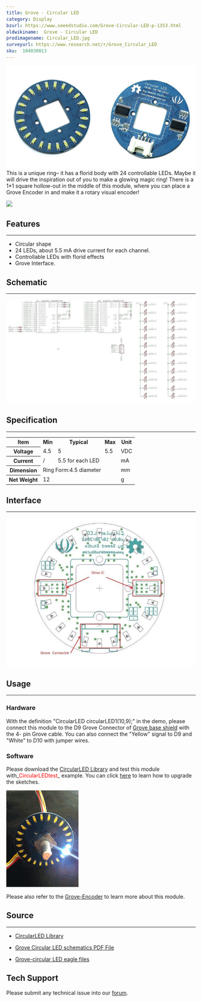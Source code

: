 ```yaml
---
title: Grove - Circular LED
category: Display
bzurl: https://www.seeedstudio.com/Grove-Circular-LED-p-1353.html
oldwikiname:  Grove - Circular LED
prodimagename: Circular_LED.jpg
surveyurl: https://www.research.net/r/Grove_Circular_LED
sku:  104030013
---
```

![](https://github.com/SeeedDocument/Grove-Circular_LED/raw/master/img/Circular_LED.jpg)
This is a unique ring– it has a florid body with 24 controllable LEDs. Maybe it will drive the inspiration out of you to make a glowing magic ring! There is a 1*1 square hollow-out in the middle of this module, where you can place a Grove Encoder in and make it a rotary visual encoder!

[![](https://github.com/SeeedDocument/Seeed-WiKi/raw/master/docs/images/300px-Get_One_Now_Banner-ragular.png)](https://www.seeedstudio.com/Grove-Circular-LED-p-1353.html)

##   Features
---
*   Circular shape
*   24 LEDs, about 5.5 mA drive current for each channel.
*   Controllable LEDs with florid effects
*   Grove Interface.

##   Schematic
---
![](https://github.com/SeeedDocument/Grove-Circular_LED/raw/master/img/Circular_LED_schmatic.jpg)

##   Specification
---
<table  cellspacing="0" width="80%">
<tr>
<th scope="col"> Item
</th>
<th scope="col"> Min
</th>
<th scope="col"> Typical
</th>
<th scope="col"> Max
</th>
<th scope="col"> Unit
</th></tr>
<tr>
<th scope="row"> Voltage
</th>
<td> 4.5
</td>
<td> 5
</td>
<td> 5.5
</td>
<td> VDC
</td></tr>
<tr>
<th scope="row"> Current
</th>
<td> /
</td>
<td> 5.5 for each LED
</td>
<td>
</td>
<td> mA
</td></tr>
<tr>
<th scope="row"> Dimension
</th>
<td colspan="3"> Ring Form:4.5 diameter
</td>
<td> mm
</td></tr>
<tr>
<th scope="row"> Net Weight
</th>
<td colspan="3"> 12
</td>
<td> g
</td></tr></table>

##   Interface
---
![](https://github.com/SeeedDocument/Grove-Circular_LED/raw/master/img/Circular_LED_Interface.jpg)

##   Usage
---
###   Hardware

With the definition "CircularLED circularLED1(10,9);" in the demo, please connect this module to the D9 Grove Connector of [Grove base shield](/Base_Shield_V2) with the 4- pin Grove cable. You can also connect the "Yellow" signal to D9 and "White" to D10 with jumper wires.

###   Software

Please download the [CircularLED Library](https://github.com/SeeedDocument/Grove-Circular_LED/raw/master/res/CircularLED.zip) and test this module with_<font color="red">CircularLEDtest</font>_ example. You can click [here](/Upload_Code) to learn how to upgrade the sketches.

 ![](https://github.com/SeeedDocument/Grove-Circular_LED/raw/master/img/Circular_LED_shining.gif)

 Please also refer to the [Grove-Encoder](/Grove-Encoder) to learn more about this module.

##   Source
---
- [CircularLED Library](https://github.com/SeeedDocument/Grove-Circular_LED/raw/master/res/CircularLED.zip)

- [Grove Circular LED schematics PDF File](https://github.com/SeeedDocument/Grove-Circular_LED/raw/master/res/Circular_LED_v0.9b.pdf)

- [Grove-circular LED eagle files](https://github.com/SeeedDocument/Grove-Circular_LED/raw/master/res/Grove-circular_LED_eagle_files.zip)

## Tech Support
Please submit any technical issue into our [forum](http://forum.seeedstudio.com/). 